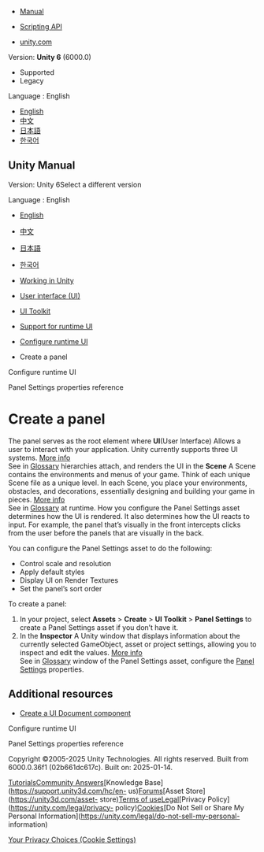 [](https://docs.unity3d.com)

  * [Manual](../Manual/index.html)
  * [Scripting API](../ScriptReference/index.html)

  * [unity.com](https://unity.com/)

Version: **Unity 6** (6000.0)

  * Supported
  * Legacy

Language : English

  * [English](/Manual/UIE-create-panel.html)
  * [中文](/cn/current/Manual/UIE-create-panel.html)
  * [日本語](/ja/current/Manual/UIE-create-panel.html)
  * [한국어](/kr/current/Manual/UIE-create-panel.html)

[](https://docs.unity3d.com)

## Unity Manual

Version: Unity 6Select a different version

Language : English

  * [English](/Manual/UIE-create-panel.html)
  * [中文](/cn/current/Manual/UIE-create-panel.html)
  * [日本語](/ja/current/Manual/UIE-create-panel.html)
  * [한국어](/kr/current/Manual/UIE-create-panel.html)

  * [Working in Unity](working-in-unity.html)
  * [User interface (UI)](UIToolkits.html)
  * [UI Toolkit](UIElements.html)
  * [Support for runtime UI](UIE-support-for-runtime-ui.html)
  * [Configure runtime UI](UIE-render-runtime-ui.html)
  * Create a panel

[](UIE-render-runtime-ui.html)

Configure runtime UI

[](UIE-Runtime-Panel-Settings.html)

Panel Settings properties reference

# Create a panel

The panel serves as the root element where **UI**(User Interface) Allows a
user to interact with your application. Unity currently supports three UI
systems. [More info](UI-system-compare.html)  
See in [Glossary](Glossary.html#UI) hierarchies attach, and renders the UI in
the **Scene** A Scene contains the environments and menus of your game. Think
of each unique Scene file as a unique level. In each Scene, you place your
environments, obstacles, and decorations, essentially designing and building
your game in pieces. [More info](CreatingScenes.html)  
See in [Glossary](Glossary.html#Scene) at runtime. How you configure the Panel
Settings asset determines how the UI is rendered. It also determines how the
UI reacts to input. For example, the panel that’s visually in the front
intercepts clicks from the user before the panels that are visually in the
back.

You can configure the Panel Settings asset to do the following:

  * Control scale and resolution
  * Apply default styles
  * Display UI on Render Textures
  * Set the panel’s sort order

To create a panel:

  1. In your project, select **Assets** > **Create** > **UI Toolkit** > **Panel Settings** to create a Panel Settings asset if you don’t have it.
  2. In the **Inspector** A Unity window that displays information about the currently selected GameObject, asset or project settings, allowing you to inspect and edit the values. [More info](UsingTheInspector.html)  
See in [Glossary](Glossary.html#Inspector) window of the Panel Settings asset,
configure the [Panel Settings](UIE-Runtime-Panel-Settings.html) properties.

## Additional resources

  * [Create a UI Document component](UIE-create-ui-document-component.html)

[](UIE-render-runtime-ui.html)

Configure runtime UI

[](UIE-Runtime-Panel-Settings.html)

Panel Settings properties reference

Copyright ©2005-2025 Unity Technologies. All rights reserved. Built from
6000.0.36f1 (02b661dc617c). Built on: 2025-01-14.

[Tutorials](https://learn.unity.com/)[Community
Answers](https://answers.unity3d.com)[Knowledge
Base](https://support.unity3d.com/hc/en-
us)[Forums](https://forum.unity3d.com)[Asset Store](https://unity3d.com/asset-
store)[Terms of
use](https://docs.unity3d.com/Manual/TermsOfUse.html)[Legal](https://unity.com/legal)[Privacy
Policy](https://unity.com/legal/privacy-
policy)[Cookies](https://unity.com/legal/cookie-policy)[Do Not Sell or Share
My Personal Information](https://unity.com/legal/do-not-sell-my-personal-
information)

[Your Privacy Choices (Cookie Settings)](javascript:void\(0\);)

